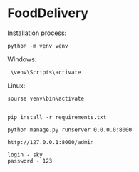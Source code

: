 # FoodDelivery

Installation process:

```
python -m venv venv
```

Windows:
```
.\venv\Scripts\activate
```

Linux:
```
sourse venv\bin\activate
```

```

pip install -r requirements.txt

python manage.py runserver 0.0.0.0:8000

```


```
http://127.0.0.1:8000/admin

login - sky
password - 123
```